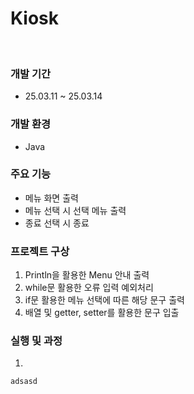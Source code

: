 # Kiosk


<br>


### 개발 기간
- 25.03.11 ~ 25.03.14


### 개발 환경
- Java


### 주요 기능
- 메뉴 화면 출력
- 메뉴 선택 시 선택 메뉴 출력
- 종료 선택 시 종료


### 프로젝트 구상
1. Println을 활용한 Menu 안내 출력
2. while문 활용한 오류 입력 예외처리
3. if문 활용한 메뉴 선택에 따른 해당 문구 출력
4. 배열 및 getter, setter를 활용한 문구 입출


### 실행 및 과정
1. 
```
adsasd
```


